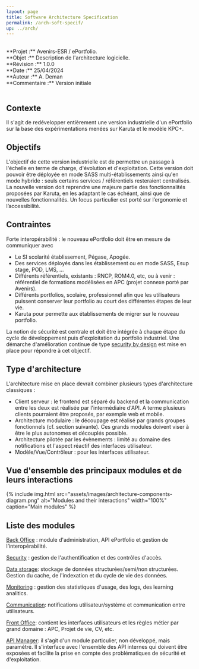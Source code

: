 ```yaml
---
layout: page
title: Software Architecture Specification
permalink: /arch-soft-specif/
up: ../arch/
---
```

<br/>
**Projet :** Avenirs-ESR / ePortfolio. <br/>
**Objet :** Description de l'architecture logicielle.<br/>
**Révision :** 1.0.0<br/>
**Date :** 25/04/2024<br/>
**Auteur :** A. Deman<br/>
**Commentaire :** Version initiale<br/>
<br/>

## Contexte
Il s'agit de redévelopper entièrement une version industrielle d'un ePortfolio sur la base des expérimentations menées sur Karuta et le  modèle KPC+. 

## Objectifs
L'objectif de cette version industrielle est de permettre un passage à l'échelle en terme de charge, d'évolution et d'exploitation. 
Cette version doit pouvoir être déployée en mode SASS multi-établissements ainsi qu'en mode hybride : seuls certains services / référentiels resteraient centralisés.
La nouvelle version doit reprendre une majeure partie des fonctionnalités proposées par Karuta, en les adaptant le cas échéant, ainsi que de nouvelles fonctionnalités. Un focus particulier est porté sur l’ergonomie et l’accessibilité.

## Contraintes
Forte interopérabilité : le nouveau ePortfolio doit être en mesure de communiquer avec 
- Le SI scolarité établissement, Pégase, Apogée. 
- Des services déployés dans les établissement ou en mode SASS, Esup stage, POD, LMS, ...
- Différents référentiels, existants : RNCP, ROM4.0, etc, ou à venir : référentiel de formations modélisées en APC (projet connexe porté par Avenirs).
- Différents portfolios, scolaire, professionnel afin que les utilisateurs puissent conserver leur portfolio au court des différentes étapes de leur vie.
- Karuta pour permette aux établissements de migrer sur le nouveau portfolio.
  
La notion de sécurité est centrale et doit être intégrée à chaque étape du cycle de développement puis d'exploitation du portfolio industriel. Une démarche d'amélioration continue de type [security by design](../security-by-design/index.markdown) est mise en place pour répondre à cet objectif.

## Type d'architecture
L'architecture mise en place devrait combiner plusieurs types d'architecture classiques :
- Client serveur : le frontend est séparé du backend et la communication entre les deux est réalisée par l'intermédiaire d'API. A terme plusieurs clients pourraient être proposés, par exemple web et mobile.
- Architecture modulaire : le découpage est réalisé par grands groupes fonctionnels (cf. section suivante). Ces grands modules doivent viser à être le plus autonomes et découplés possible.
- Architecture pilotée par les évènements : limité au domaine des notifications  et l'aspect réactif des interfaces utilisateur.
- Modèle/Vue/Contrôleur : pour les interfaces utilisateur.

## Vue d'ensemble des principaux modules et de leurs interactions

{% include img.html
        src="assets/images/architecture-components-diagram.png"
        alt="Modules and their interactions"
        width="100%"
        caption="Main modules"
%}

## Liste des modules

[Back Office](../arch-soft-specif-back-office) : module d'administration, API ePortfolio et gestion de l’interopérabilité.

[Security](../arch-soft-specif-security) : gestion de l'authentification et des contrôles d'accès.

[Data storage](./architecture-data-storage.markdown): stockage de données structurées/semi/non structurées. Gestion du cache, de l'indexation et du cycle de vie des données.

[Monitoring](./architecture-monitoring.markdown) : gestion des statistiques d'usage, des logs, des learning analitics.

[Communication](./architecture-communication.markdown): notifications utilisateur/système et communication entre utilisateurs.

[Front Office](./architecture-front-office.markdown): contient les interfaces utilisateurs et les règles métier par grand domaine : APC, Projet de vie, CV, etc.

[API Manager](./architecture-apim.markdown): il s'agit d'un module particulier, non développé, mais paramétré. Il s'interface avec l'ensemble des API internes qui doivent être exposées et facilite la prise en compte des problématiques de sécurité et d'exploitation. 



